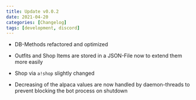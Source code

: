 ```yaml
---
title: Update v0.0.2
date: 2021-04-20
categories: [Changelog]
tags: [development, discord]
---
```


- DB-Methods refactored and optimized

- Outfits and Shop Items are stored in a JSON-File now to extend them more easily

- Shop via `a!shop` slightly changed

- Decreasing of the alpaca values are now handled by daemon-threads to prevent blocking the bot process on shutdown 

